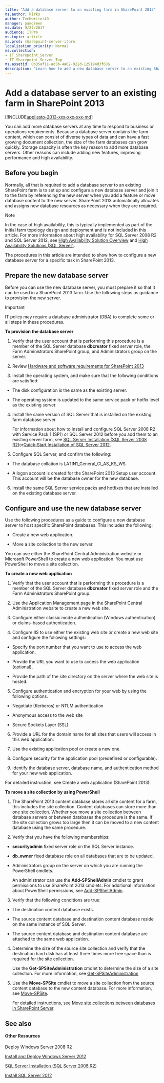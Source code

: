 ```yaml
---
title: "Add a database server to an existing farm in SharePoint 2013"
ms.author: kirks
author: Techwriter40
manager: pamgreen
ms.date: 9/27/2017
audience: ITPro
ms.topic: article
ms.prod: sharepoint-server-itpro
localization_priority: Normal
ms.collection:
- IT_Sharepoint_Server
- IT_Sharepoint_Server_Top
ms.assetid: 0b35af11-ad5b-4a62-922d-125194d3f606
description: "Learn how to add a new database server to an existing SharePoint farm."
---
```


# Add a database server to an existing farm in SharePoint 2013

[!INCLUDE[appliesto-2013-xxx-xxx-xxx-md](../includes/appliesto-2013-xxx-xxx-xxx-md.md)]
  
You can add more database servers at any time to respond to business or operations requirements. Because a database server contains the farm content, which can consist of diverse types of data and can have a fast growing document collection, the size of the farm databases can grow quickly. Storage capacity is often the key reason to add more database servers. Other reasons can include adding new features, improving performance and high availability.
  
    
## Before you begin
<a name="begin"> </a>

Normally, all that is required to add a database server to an existing SharePoint farm is to set up and configure a new database server and join it to the farm by referencing the new server when you add a feature or move database content to the new server. SharePoint 2013 automatically allocates and assigns new database resources as necessary when they are required.
  
> [!NOTE]
> In the case of high availability, this is typically implemented as part of the initial farm topology design and deployment and is not included in this article. For more information about high availability for SQL Server 2008 R2 and SQL Server 2012, see [High Availability Solution Overview](https://go.microsoft.com/fwlink/p/?LinkId=264948) and [High Availability Solutions (SQL Server)](https://go.microsoft.com/fwlink/p/?LinkId=264949). 
  
The procedures in this article are intended to show how to configure a new database server for a specific task in SharePoint 2013.
  
## Prepare the new database server
<a name="proc1"> </a>

Before you can use the new database server, you must prepare it so that it can be used in a SharePoint 2013 farm. Use the following steps as guidance to provision the new server.
  
> [!IMPORTANT]
> IT policy may require a database administrator (DBA) to complete some or all steps in these procedures. 
  
 **To provision the database server**
  
1. Verify that the user account that is performing this procedure is a member of the SQL Server database **dbcreator** fixed server role, the Farm Administrators SharePoint group, and Administrators group on the server. 
    
2. Review [Hardware and software requirements for SharePoint 2013](hardware-and-software-requirements-0.md)
    
3. Install the operating system, and make sure that the following conditions are satisfied:
    
  - The disk configuration is the same as the existing server.
    
  - The operating system is updated to the same service pack or hotfix level as the existing server.
    
4. Install the same version of SQL Server that is installed on the existing farm database server. 
    
    For information about how to install and configure SQL Server 2008 R2 with Service Pack 1 (SP1) or SQL Server 2012 before you add them to an existing server farm, see [SQL Server Installation (SQL Server 2008 R2)](https://go.microsoft.com/fwlink/p/?LinkId=264940)or[Quick-Start Installation of SQL Server 2012](https://go.microsoft.com/fwlink/p/?LinkId=264941).
    
5. Configure SQL Server, and confirm the following:
    
  - The database collation is LATIN1_General_CI_AS_KS_WS.
    
  - A logon account is created for the SharePoint 2013 Setup user account. This account will be the database owner for the new database.
    
6. Install the same SQL Server service packs and hotfixes that are installed on the existing database server.
    
## Configure and use the new database server
<a name="proc2"> </a>

Use the following procedures as a guide to configure a new database server to host specific SharePoint databases. This includes the following:
  
- Create a new web application.
    
- Move a site collection to the new server.
    
You can use either the SharePoint Central Administration website or Microsoft PowerShell to create a new web application. You must use PowerShell to move a site collection.
  
 **To create a new web application**
  
1. Verify that the user account that is performing this procedure is a member of the SQL Server database **dbcreator** fixed server role and the Farm Administrators SharePoint group. 
    
2. Use the Application Management page in the SharePoint Central Administration website to create a new web site.
    
3. Configure either classic mode authentication (Windows authentication) or claims-based authentication.
    
4. Configure IIS to use either the existing web site or create a new web site and configure the following settings:
    
  - Specify the port number that you want to use to access the web application.
    
  - Provide the URL you want to use to access the web application (optional).
    
  - Provide the path of the site directory on the server where the web site is hosted.
    
5. Configure authentication and encryption for your web by using the following options.
    
  - Negotiate (Kerberos) or NTLM authentication
    
  - Anonymous access to the web site
    
  - Secure Sockets Layer (SSL)
    
6. Provide a URL for the domain name for all sites that users will access in this web application.
    
7. Use the existing application pool or create a new one.
    
8. Configure security for the application pool (predefined or configurable).
    
9. Identify the database server, database name, and authentication method for your new web application.
    
For detailed instruction, see Create a web application (SharePoint 2013).
  
 **To move a site collection by using PowerShell**
  
1. The SharePoint 2013 content database stores all site content for a farm, this includes the site collection. Content databases can store more than one site collection. Whether you move a site collection between database servers or between databases the procedure is the same. If the site collection grows too large then it can be moved to a new content database using the same procedure.
    
2. Verify that you have the following memberships:
    
  - **securityadmin** fixed server role on the SQL Server instance. 
    
  - **db_owner** fixed database role on all databases that are to be updated. 
    
  - Administrators group on the server on which you are running the PowerShell cmdlets.
    
    An administrator can use the **Add-SPShellAdmin** cmdlet to grant permissions to use SharePoint 2013 cmdlets. For additional information about PowerShell permissions, see [Add-SPShellAdmin](/powershell/module/sharepoint-server/Add-SPShellAdmin?view=sharepoint-ps).
    
3. Verify that the following conditions are true:
    
  - The destination content database exists.
    
  - The source content database and destination content database reside on the same instance of SQL Server.
    
  - The source content database and destination content database are attached to the same web application.
    
4. Determine the size of the source site collection and verify that the destination hard disk has at least three times more free space than is required for the site collection.
    
    Use the **Get-SPSiteAdministration** cmdlet to determine the size of a site collection. For more information, see [Get-SPSiteAdministration](/powershell/module/sharepoint-server/Get-SPSiteAdministration?view=sharepoint-ps)
    
5. Use the **Move-SPSite** cmdlet to move a site collection from the source content database to the new content database. For more information, see [Move-SPSite](/powershell/module/sharepoint-server/Move-SPSite?view=sharepoint-ps).
    
    For detailed instructions, see [Move site collections between databases in SharePoint Server](../administration/move-site-collections-between-databases.md).
    
## See also
<a name="proc2"> </a>

#### Other Resources

[Deploy Windows Server 2008 R2](https://go.microsoft.com/fwlink/p/?LinkID=166501)
  
[Install and Deploy Windows Server 2012](/previous-versions/windows/it-pro/windows-server-2012-R2-and-2012/hh831620(v=ws.11))
  
[SQL Server Installation (SQL Server 2008 R2)](https://go.microsoft.com/fwlink/p/?LinkID=264940)
  
[Install SQL Server 2012](https://go.microsoft.com/fwlink/p/?LinkID=141021)

